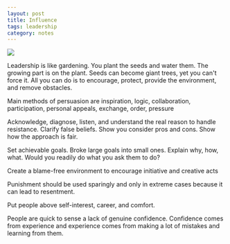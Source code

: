 ```yaml
---
layout: post
title: Influence 
tags: leadership
category: notes
---
```


![](https://images.unsplash.com/photo-1523348837708-15d4a09cfac2?ixlib=rb-1.2.1&ixid=eyJhcHBfaWQiOjEyMDd9&auto=format&fit=crop&w=1500&q=80)


Leadership is like gardening. You plant the seeds and water them. The growing part is on the plant. Seeds can become giant trees, yet you can't force it. All you can do is to encourage, protect, provide the environment, and remove obstacles. 

Main methods of persuasion are inspiration, logic, collaboration, participation, personal appeals, exchange, order, pressure 

Acknowledge, diagnose, listen, and understand the real reason to handle resistance. Clarify false beliefs. Show you consider pros and cons. Show how the approach is fair.

Set achievable goals. Broke large goals into small ones. Explain why, how, what. Would you readily do what you ask them to do? 

Create a blame-free environment to encourage initiative and creative acts 

Punishment should be used sparingly and only in extreme cases because it can lead to resentment. 

Put people above self-interest, career, and comfort. 

People are quick to sense a lack of genuine confidence. Confidence comes from experience and experience comes from making a lot of mistakes and learning from them. 




